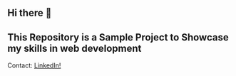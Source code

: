 ## Hi there 👋
## This Repository is a Sample Project to Showcase my skills in web development
Contact:
[LinkedIn!](https://www.linkedin.com/in/aadityadubey)

